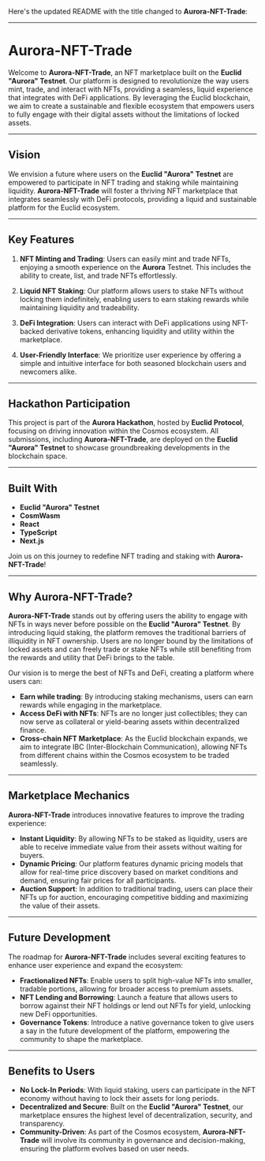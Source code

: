 Here's the updated README with the title changed to **Aurora-NFT-Trade**:

---

# Aurora-NFT-Trade

Welcome to **Aurora-NFT-Trade**, an NFT marketplace built on the **Euclid "Aurora" Testnet**. Our platform is designed to revolutionize the way users mint, trade, and interact with NFTs, providing a seamless, liquid experience that integrates with DeFi applications. By leveraging the Euclid blockchain, we aim to create a sustainable and flexible ecosystem that empowers users to fully engage with their digital assets without the limitations of locked assets.

---

## Vision

We envision a future where users on the **Euclid "Aurora" Testnet** are empowered to participate in NFT trading and staking while maintaining liquidity. **Aurora-NFT-Trade** will foster a thriving NFT marketplace that integrates seamlessly with DeFi protocols, providing a liquid and sustainable platform for the Euclid ecosystem.

---

## Key Features

1. **NFT Minting and Trading**: Users can easily mint and trade NFTs, enjoying a smooth experience on the **Aurora** Testnet. This includes the ability to create, list, and trade NFTs effortlessly.

2. **Liquid NFT Staking**: Our platform allows users to stake NFTs without locking them indefinitely, enabling users to earn staking rewards while maintaining liquidity and tradeability.

3. **DeFi Integration**: Users can interact with DeFi applications using NFT-backed derivative tokens, enhancing liquidity and utility within the marketplace.

4. **User-Friendly Interface**: We prioritize user experience by offering a simple and intuitive interface for both seasoned blockchain users and newcomers alike.

---

## Hackathon Participation

This project is part of the **Aurora Hackathon**, hosted by **Euclid Protocol**, focusing on driving innovation within the Cosmos ecosystem. All submissions, including **Aurora-NFT-Trade**, are deployed on the **Euclid "Aurora" Testnet** to showcase groundbreaking developments in the blockchain space.

---

## Built With

- **Euclid "Aurora" Testnet**
- **CosmWasm**
- **React**
- **TypeScript**
- **Next.js**

Join us on this journey to redefine NFT trading and staking with **Aurora-NFT-Trade**!

---


## Why **Aurora-NFT-Trade**?

**Aurora-NFT-Trade** stands out by offering users the ability to engage with NFTs in ways never before possible on the **Euclid "Aurora" Testnet**. By introducing liquid staking, the platform removes the traditional barriers of illiquidity in NFT ownership. Users are no longer bound by the limitations of locked assets and can freely trade or stake NFTs while still benefiting from the rewards and utility that DeFi brings to the table.

Our vision is to merge the best of NFTs and DeFi, creating a platform where users can:

- **Earn while trading**: By introducing staking mechanisms, users can earn rewards while engaging in the marketplace.
- **Access DeFi with NFTs**: NFTs are no longer just collectibles; they can now serve as collateral or yield-bearing assets within decentralized finance.
- **Cross-chain NFT Marketplace**: As the Euclid blockchain expands, we aim to integrate IBC (Inter-Blockchain Communication), allowing NFTs from different chains within the Cosmos ecosystem to be traded seamlessly.

---

## Marketplace Mechanics

**Aurora-NFT-Trade** introduces innovative features to improve the trading experience:

- **Instant Liquidity**: By allowing NFTs to be staked as liquidity, users are able to receive immediate value from their assets without waiting for buyers.
- **Dynamic Pricing**: Our platform features dynamic pricing models that allow for real-time price discovery based on market conditions and demand, ensuring fair prices for all participants.
- **Auction Support**: In addition to traditional trading, users can place their NFTs up for auction, encouraging competitive bidding and maximizing the value of their assets.

---

## Future Development

The roadmap for **Aurora-NFT-Trade** includes several exciting features to enhance user experience and expand the ecosystem:

- **Fractionalized NFTs**: Enable users to split high-value NFTs into smaller, tradable portions, allowing for broader access to premium assets.
- **NFT Lending and Borrowing**: Launch a feature that allows users to borrow against their NFT holdings or lend out NFTs for yield, unlocking new DeFi opportunities.
- **Governance Tokens**: Introduce a native governance token to give users a say in the future development of the platform, empowering the community to shape the marketplace.

---

## Benefits to Users

- **No Lock-In Periods**: With liquid staking, users can participate in the NFT economy without having to lock their assets for long periods.
- **Decentralized and Secure**: Built on the **Euclid "Aurora" Testnet**, our marketplace ensures the highest level of decentralization, security, and transparency.
- **Community-Driven**: As part of the Cosmos ecosystem, **Aurora-NFT-Trade** will involve its community in governance and decision-making, ensuring the platform evolves based on user needs.
